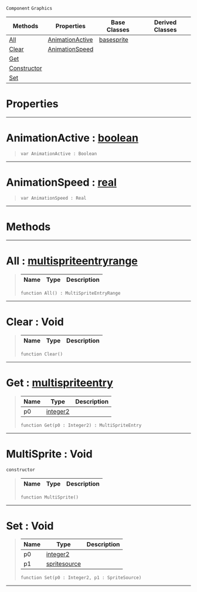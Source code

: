  `Component` `Graphics`



|Methods|Properties|Base Classes|Derived Classes|
|---|---|---|---|
|[ All](https://github.com/PlasmaEngine/PlasmaDocs/blob/master/code_reference/class_reference/multisprite.markdown#all-plasma-engine-document)|[ AnimationActive](https://github.com/PlasmaEngine/PlasmaDocs/blob/master/code_reference/class_reference/multisprite.markdown#animationactive-plasma-eng)|[basesprite](https://github.com/PlasmaEngine/PlasmaDocs/blob/master/code_reference/class_reference/basesprite.markdown)| |
|[ Clear](https://github.com/PlasmaEngine/PlasmaDocs/blob/master/code_reference/class_reference/multisprite.markdown#clear-void)|[ AnimationSpeed](https://github.com/PlasmaEngine/PlasmaDocs/blob/master/code_reference/class_reference/multisprite.markdown#animationspeed-plasma-engi)| | |
|[ Get](https://github.com/PlasmaEngine/PlasmaDocs/blob/master/code_reference/class_reference/multisprite.markdown#get-plasma-engine-document)| | | |
|[ Constructor](https://github.com/PlasmaEngine/PlasmaDocs/blob/master/code_reference/class_reference/multisprite.markdown#multisprite-void)| | | |
|[ Set](https://github.com/PlasmaEngine/PlasmaDocs/blob/master/code_reference/class_reference/multisprite.markdown#set-void)| | | |


 #  Properties


---  
 #  AnimationActive : [boolean](https://github.com/PlasmaEngine/PlasmaDocs/blob/master/code_reference/lightning_base_types/boolean.markdown)

> 
> ``` lang=cpp, name=Lightning
> var AnimationActive : Boolean


---  
 #  AnimationSpeed : [real](https://github.com/PlasmaEngine/PlasmaDocs/blob/master/code_reference/lightning_base_types/real.markdown)

> 
> ``` lang=cpp, name=Lightning
> var AnimationSpeed : Real


---  
 #  Methods


---  
 #  All : [multispriteentryrange](https://github.com/PlasmaEngine/PlasmaDocs/blob/master/code_reference/class_reference/multispriteentryrange.markdown)

> 
> |Name|Type|Description|
> |---|---|---|
> ``` lang=cpp, name=Lightning
> function All() : MultiSpriteEntryRange
> ``` 


---  
 #  Clear : Void

> 
> |Name|Type|Description|
> |---|---|---|
> ``` lang=cpp, name=Lightning
> function Clear()
> ``` 


---  
 #  Get : [multispriteentry](https://github.com/PlasmaEngine/PlasmaDocs/blob/master/code_reference/class_reference/multispriteentry.markdown)

> 
> |Name|Type|Description|
> |---|---|---|
> |p0|[integer2](https://github.com/PlasmaEngine/PlasmaDocs/blob/master/code_reference/lightning_base_types/integer2.markdown)| |
> ``` lang=cpp, name=Lightning
> function Get(p0 : Integer2) : MultiSpriteEntry
> ``` 


---  
 #  MultiSprite : Void

 `constructor`

> 
> |Name|Type|Description|
> |---|---|---|
> ``` lang=cpp, name=Lightning
> function MultiSprite()
> ``` 


---  
 #  Set : Void

> 
> |Name|Type|Description|
> |---|---|---|
> |p0|[integer2](https://github.com/PlasmaEngine/PlasmaDocs/blob/master/code_reference/lightning_base_types/integer2.markdown)| |
> |p1|[spritesource](https://github.com/PlasmaEngine/PlasmaDocs/blob/master/code_reference/class_reference/spritesource.markdown)| |
> ``` lang=cpp, name=Lightning
> function Set(p0 : Integer2, p1 : SpriteSource)
> ``` 


---  
 

 